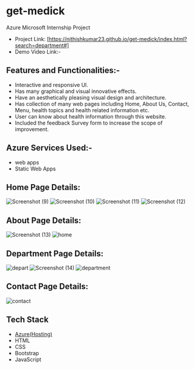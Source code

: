 # get-medick
Azure Microsoft Internship Project
- Project Link: [https://nithishkumar23.github.io/get-medick/index.html?search=department#]
- Demo Video Link:-

## Features and Functionalities:-
- Interactive and responsive UI.
- Has many graphical and visual innovative effects.
- Have an aesthetically pleasing visual design and architecture.
- Has collection of many web pages including Home, About Us, Contact, Menu, health topics and health related information etc.
- User can know about health information through this website.
- Included the feedback Survey form to increase the scope of improvement.

## Azure Services Used:-
- web apps
- Static Web Apps
## Home Page Details:
![Screenshot (9)](https://user-images.githubusercontent.com/114764945/208296009-4d236332-0764-45e4-bc8d-9159047c4777.png)
![Screenshot (10)](https://user-images.githubusercontent.com/114764945/208296016-4d7e0c23-b0b8-4459-ae83-f795643894a4.png)
![Screenshot (11)](https://user-images.githubusercontent.com/114764945/208296033-4b9b0fc1-1d1e-47a9-ad6f-3bc949b054fa.png)
![Screenshot (12)](https://user-images.githubusercontent.com/114764945/208296054-2a7a713f-f486-48ae-93d7-2cbea6341e9d.png)
## About Page Details:
![Screenshot (13)](https://user-images.githubusercontent.com/114764945/208296325-30621843-aa73-40a9-a4f9-fb6c2f5df57d.png)
![home](https://user-images.githubusercontent.com/114764945/208296359-0ae05773-ccfd-4aa2-aac0-7a478755856a.png)
## Department Page Details:
![depart](https://user-images.githubusercontent.com/114764945/208296350-f82c7e4f-6241-4efe-bd56-5774ff84fa4c.png)
![Screenshot (14)](https://user-images.githubusercontent.com/114764945/208296524-02582ee8-23dc-45c4-8afd-bb00217f3d7d.png)
![department](https://user-images.githubusercontent.com/114764945/208296353-a3517f43-3c7f-47f3-afae-d692a96de1d9.png)
## Contact Page Details:
![contact](https://user-images.githubusercontent.com/114764945/208296348-c2d78c4a-8787-4447-95f4-5a66a2647297.png)

## Tech Stack 

- [Azure(Hosting)](https://azure.microsoft.com/en-in/features/azure-portal/)
- HTML
- CSS
- Bootstrap
- JavaScript
